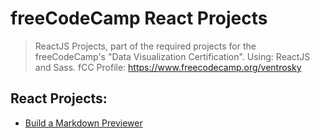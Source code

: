 # freeCodeCamp React Projects
> ReactJS Projects, part of the required projects for the freeCodeCamp's "Data Visualization Certification". Using: ReactJS and Sass. fCC Profile: https://www.freecodecamp.org/ventrosky

## React Projects:
* [Build a Markdown Previewer](https://codepen.io/BuccaneerDev/full/gzgjPM/)
